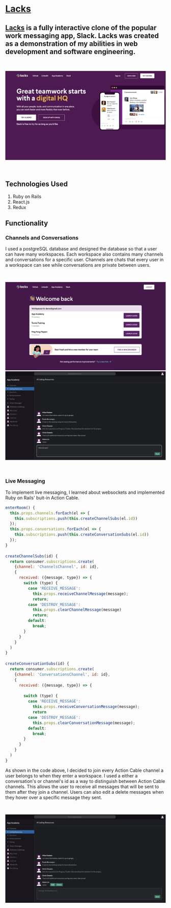 # [Lacks](https://appacademylacks.herokuapp.com/#/)

## [Lacks](https://appacademylacks.herokuapp.com/#/) is a fully interactive clone of the popular work messaging app, Slack. Lacks was created as a demonstration of my abilities in web development and software engineering. 

<br />

![My Image](images_README/render.png)

<br />

## Technologies Used 
1. Ruby on Rails 
2. React.js
3. Redux

## Functionality

### Channels and Conversations

I used a postgreSQL database and designed the database so that a user can have many workspaces. Each workspace also contains many channels and conversations for a specific user. Channels are chats that every user in a workspace can see while conversations are private between users. 

<br />

![Channels](images_README/workspaces.png)
![Live Messaging](images_README/live_messaging.png)

<br />

### Live Messaging 

To implement live messaging, I learned about websockets and implemented Ruby on Rails' buit-in Action Cable. 

```javascript
enterRoom() {
  this.props.channels.forEach(el => {
    this.subscriptions.push(this.createChannelSubs(el.id))
  });
  this.props.conversations.forEach(el => {
    this.subscriptions.push(this.createConversationSubs(el.id))
  });
}

createChannelSubs(id) {
  return consumer.subscriptions.create(
    {channel: 'ChannelsChannel', id: id},
    {
      received: ({message, type}) => {
        switch (type) {
          case 'RECEIVE_MESSAGE':
            this.props.receiveChannelMessage(message);
            return; 
          case 'DESTROY_MESSAGE':
            this.props.clearChannelMessage(message)
            return;
          default:
            break;
        }
      }
    }
  )
}

createConversationSubs(id) {
  return consumer.subscriptions.create(
    {channel: 'ConversationsChannel', id: id},
    {
      received: ({message, type}) => {

        switch (type) {
          case 'RECEIVE_MESSAGE':
            this.props.receiveConversationMessage(message);
            return 
          case 'DESTROY_MESSAGE':
            this.props.clearConversationMessage(message);
          default:
            break;
        }
      }
    }
  )
}
```

As shown in the code above, I decided to join every Action Cable channel a user belongs to when they enter a workspace. I used a either a conversation's or channel's id as a way to distinguish between Action Cable channels. This allows the user to receive all messages that will be sent to them after they join a channel. Users can also edit a delete messages when they hover over a specific message they sent. 

<br />

![Edit and Delete](images_README/edit_delete.png)
 
<br />